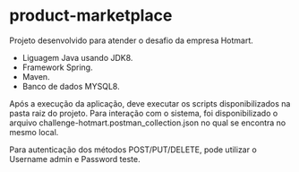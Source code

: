 # product-marketplace


Projeto desenvolvido para atender o desafio da empresa Hotmart. 
- Liguagem Java usando JDK8.
- Framework Spring.
- Maven.
- Banco de dados MYSQL8.

Após a execução da aplicação, deve executar os scripts disponibilizados na pasta raiz do projeto. 
Para interação com o sistema, foi disponibilizado o arquivo challenge-hotmart.postman_collection.json no qual se encontra no mesmo local.

Para autenticação dos métodos POST/PUT/DELETE, pode utilizar o Username admin e Password teste.
